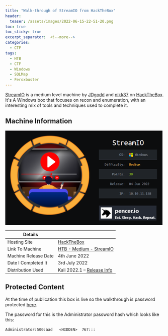 ```yaml
---
title: "Walk-through of StreamIO from HackTheBox"
header:
  teaser: /assets/images/2022-06-15-22-51-20.png
toc: true
toc_sticky: true
excerpt_separator:  <!--more-->
categories:
  - CTF
tags:
  - HTB
  - CTF
  - Windows
  - SQLMap
  - Feroxbuster
---
```


[StreamIO](https://www.hackthebox.com/home/machines/profile/474) is a medium level machine by [JDgodd](https://www.hackthebox.com/home/users/profile/481778) and [nikk37](https://www.hackthebox.com/home/users/profile/247264) on [HackTheBox](https://www.hackthebox.com/home). It's A Windows box that focuses on recon and enumeration, with an interesting mix of tools and techniques used to complete it.

<!--more-->

## Machine Information

![streamio](/assets/images/2022-06-26-21-42-13.png)

| Details |  |
| --- | --- |
| Hosting Site | [HackTheBox](https://www.hackthebox.eu) |
| Link To Machine | [HTB - Medium - StreamIO](https://www.hackthebox.com/home/machines/profile/474) |
| Machine Release Date | 4th June 2022 |
| Date I Completed It | 3rd July 2022 |
| Distribution Used | Kali 2022.1 – [Release Info](https://www.kali.org/blog/kali-linux-2022-1-release/) |

## Protected Content

At the time of publication this box is live so the walkthrough is password protected [here](/assets/pdfs/2022-06-30-ctf-htb-streamio.pdf).

The password for this is the Administrator password hash which looks like this:

```text
Administrator:500:aad   <HIDDEN>  767:::
```
